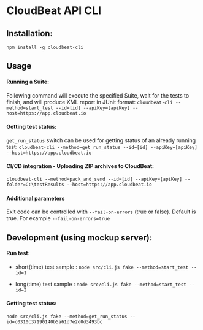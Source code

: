 
# CloudBeat API CLI

## Installation:
```npm install -g cloudbeat-cli```

## Usage

#### Running a Suite:
Following command will execute the specified Suite, wait for the tests to finish, and will produce XML report in JUnit format: 
```cloudbeat-cli --method=start_test --id=[id] --apiKey=[apiKey] --host=https://app.cloudbeat.io```

#### Getting test status:
`get_run_status` switch can be used for getting status of an already running test:
```cloudbeat-cli --method=get_run_status --id=[id] --apiKey=[apiKey] --host=https://app.cloudbeat.io```

#### CI/CD integration - Uploading ZIP archives to CloudBeat:

```cloudbeat-cli --method=pack_and_send --id=[id] --apiKey=[apiKey] --folder=C:\testResults --host=https://app.cloudbeat.io```


#### Additional parameters

Exit code can be controlled with `--fail-on-errors` (true or false). Default is true.
For example ```--fail-on-errors=true```


## Development (using mockup server):

#### Run test:
* short(time) test sample : ```node src/cli.js fake --method=start_test --id=1```

* long(time) test sample : ```node src/cli.js fake --method=start_test --id=2```

#### Getting test status:
```node src/cli.js fake --method=get_run_status --id=c0310c37190140b5a61d7e2d0d3493bc```
